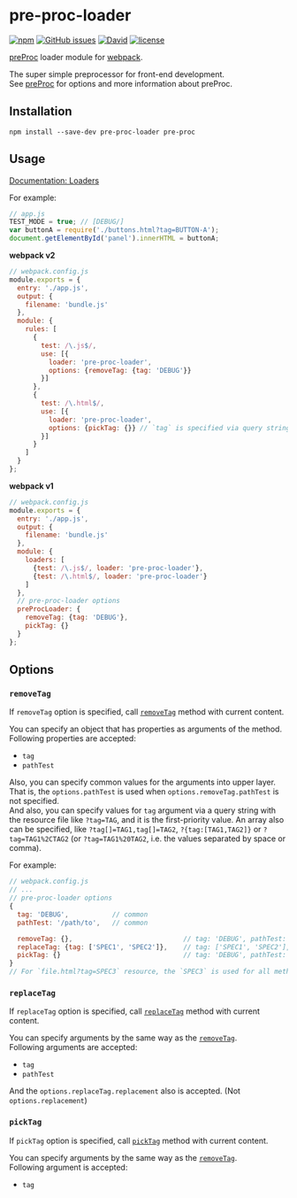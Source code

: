# pre-proc-loader

[![npm](https://img.shields.io/npm/v/pre-proc-loader.svg)](https://www.npmjs.com/package/pre-proc-loader) [![GitHub issues](https://img.shields.io/github/issues/anseki/pre-proc-loader.svg)](https://github.com/anseki/pre-proc-loader/issues) [![David](https://img.shields.io/david/anseki/pre-proc-loader.svg)](package.json) [![license](https://img.shields.io/badge/license-MIT-blue.svg)](LICENSE-MIT)

[preProc](https://github.com/anseki/pre-proc) loader module for [webpack](https://webpack.js.org/).

The super simple preprocessor for front-end development.  
See [preProc](https://github.com/anseki/pre-proc) for options and more information about preProc.

## Installation

```
npm install --save-dev pre-proc-loader pre-proc
```

## Usage

[Documentation: Loaders](https://webpack.js.org/concepts/loaders/)

For example:

```js
// app.js
TEST_MODE = true; // [DEBUG/]
var buttonA = require('./buttons.html?tag=BUTTON-A');
document.getElementById('panel').innerHTML = buttonA;
```

**webpack v2**

```js
// webpack.config.js
module.exports = {
  entry: './app.js',
  output: {
    filename: 'bundle.js'
  },
  module: {
    rules: [
      {
        test: /\.js$/,
        use: [{
          loader: 'pre-proc-loader',
          options: {removeTag: {tag: 'DEBUG'}}
        }]
      },
      {
        test: /\.html$/,
        use: [{
          loader: 'pre-proc-loader',
          options: {pickTag: {}} // `tag` is specified via query string
        }]
      }
    ]
  }
};
```

**webpack v1**

```js
// webpack.config.js
module.exports = {
  entry: './app.js',
  output: {
    filename: 'bundle.js'
  },
  module: {
    loaders: [
      {test: /\.js$/, loader: 'pre-proc-loader'},
      {test: /\.html$/, loader: 'pre-proc-loader'}
    ]
  },
  // pre-proc-loader options
  preProcLoader: {
    removeTag: {tag: 'DEBUG'},
    pickTag: {}
  }
};
```

## Options

### `removeTag`

If `removeTag` option is specified, call [`removeTag`](https://github.com/anseki/pre-proc#removetag) method with current content.

You can specify an object that has properties as arguments of the method.  
Following properties are accepted:

- `tag`
- `pathTest`

Also, you can specify common values for the arguments into upper layer. That is, the `options.pathTest` is used when `options.removeTag.pathTest` is not specified.  
And also, you can specify values for `tag` argument via a query string with the resource file like `?tag=TAG`, and it is the first-priority value. An array also can be specified, like `?tag[]=TAG1,tag[]=TAG2`, `?{tag:[TAG1,TAG2]}` or `?tag=TAG1%2CTAG2` (or `?tag=TAG1%20TAG2`, i.e. the values separated by space or comma).

For example:

```js
// webpack.config.js
// ...
// pre-proc-loader options
{
  tag: 'DEBUG',           // common
  pathTest: '/path/to',   // common

  removeTag: {},                            // tag: 'DEBUG', pathTest: '/path/to'
  replaceTag: {tag: ['SPEC1', 'SPEC2']},    // tag: ['SPEC1', 'SPEC2'], pathTest: '/path/to'
  pickTag: {}                               // tag: 'DEBUG', pathTest: '/path/to'
}
// For `file.html?tag=SPEC3` resource, the `SPEC3` is used for all method.
```

### `replaceTag`

If `replaceTag` option is specified, call [`replaceTag`](https://github.com/anseki/pre-proc#replacetag) method with current content.

You can specify arguments by the same way as the [`removeTag`](#removetag).  
Following arguments are accepted:

- `tag`
- `pathTest`

And the `options.replaceTag.replacement` also is accepted. (Not `options.replacement`)

### `pickTag`

If `pickTag` option is specified, call [`pickTag`](https://github.com/anseki/pre-proc#picktag) method with current content.

You can specify arguments by the same way as the [`removeTag`](#removetag).  
Following argument is accepted:

- `tag`

